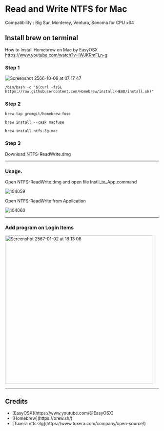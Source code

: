 # Read and Write NTFS for Mac

Compatibility : Big Sur, Monterey, Ventura, Sonoma for CPU x64

## Install brew on terminal

How to Install Homebrew on Mac by EasyOSX
https://www.youtube.com/watch?v=IWJKRmFLn-g

### Step 1

![Screenshot 2566-10-09 at 07 17 47](https://github.com/phuminsingla/RW_NTFS_MacOS/assets/5608098/2c37f66f-846e-4a56-94cb-1fc2057dcc3f)

```
/bin/bash -c "$(curl -fsSL https://raw.githubusercontent.com/Homebrew/install/HEAD/install.sh)"
```


### Step 2

```
brew tap gromgit/homebrew-fuse
```

```
brew install --cask macfuse
```

```
brew install ntfs-3g-mac 
```

### Step 3

Download NTFS-ReadWrite.dmg

-----------------------------------------

### Usage.

Open NTFS-ReadWrite.dmg and open file Instll_to_App.command

![104059](https://github.com/phuminsingla/RW_NTFS_MacOS/assets/5608098/f1a9441a-195a-4b11-a0a1-ea67a26c7b31)

Open NTFS-ReadWrite from Application

![104060](https://github.com/phuminsingla/RW_NTFS_MacOS/assets/5608098/72cfb763-80df-4218-aeda-c377a60801d4)

-----------------------------------------

### Add program on Login Items

<img width="485" alt="Screenshot 2567-01-02 at 18 13 08" src="https://github.com/phuminsingla/RW_NTFS_MacOS/assets/5608098/ce985fe2-ac6d-4b6e-995a-d23fe9702037">

-----------------------------------------

## Credits
<ul>
	<li>[EasyOSX](https://www.youtube.com/@EasyOSX)</li>
	<li>[Homebrew](https://brew.sh/)</li>
	<li>[Tuxera ntfs-3g](https://www.tuxera.com/company/open-source/)</li>
</ul>
